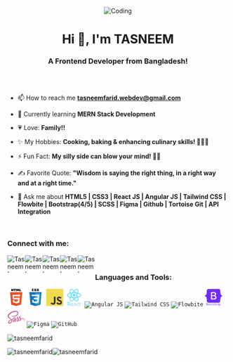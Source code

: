 <!-- <p align="center"><img alt="Coding" src="https://www.wingstechsolutions.com/wp-content/uploads/2022/03/full-stack-development.gif"></p> -->
<p align="center"><img alt="Coding" width="400" src="https://miro.medium.com/max/1400/1*qdAW1TjCN57h1lbuuzvchg.gif">
<h1 align="center">Hi 👋, I'm TASNEEM</h1>
<h3 align="center">A Frontend Developer from Bangladesh!</h3>


<br>
<br>

- 📫 How to reach me **tasneemfarid.webdev@gmail.com**

- 🌱 Currently learning **MERN Stack Development**

- 💗 Love: **Family!!**

- ✨ My Hobbies: **Cooking, baking & enhancing culinary skills! 🍳🍩🧁**

- ⚡ Fun Fact: **My silly side can blow your mind! 🤣🎉**

- ✍ Favorite Quote: **"Wisdom is saying the right thing, in a right way and at a right time."**

- 💬 Ask me about **HTML5 | CSS3 | React JS | Angular JS | Tailwind CSS | Flowbite | Bootstrap(4/5) | SCSS | Figma | Github | Tortoise Git | API Integration**

<br>

<h3 align="left">Connect with me:</h3>
<p align="left">
  <a href="https://instagram.com/tas_neem.farid">
    <img align="left" alt="Tasneem's Instagram" height="40" width="40" src="https://raw.githubusercontent.com/hussainweb/hussainweb/main/icons/instagram.png" />
  </a>
  <a href="https://codepen.io/tasneem_farid">
    <img align="left" alt="Tasneem's Codepen" height="40" width="40" src="https://raw.githubusercontent.com/rahuldkjain/github-profile-readme-generator/master/src/images/icons/Social/codepen.svg" />
  </a>
  <a href="https://fb.com/tasneemfarid.webdev">
    <img align="left" alt="Tasneem's Facebook" height="40" width="40" src="https://raw.githubusercontent.com/rahuldkjain/github-profile-readme-generator/master/src/images/icons/Social/facebook.svg" />
  </a>
  <a href="https://www.linkedin.com/in/tasneemfarid/">
    <img align="left" alt="Tasneem's LinkedIN" height="40" width="40" src="https://raw.githubusercontent.com/rahuldkjain/github-profile-readme-generator/master/src/images/icons/Social/linked-in-alt.svg" />
  </a>
  <a href="https://www.behance.net/tasneemfarid">
    <img align="left" alt="Tasneem's Behance" height="40" width="40" src="https://raw.githubusercontent.com/rahuldkjain/github-profile-readme-generator/master/src/images/icons/Social/behance.svg" />
  </a>
</p>


<br>

<h3 align="left">Languages and Tools:</h3>

<p align="left">
<code><img height="40" width="40" src="https://raw.githubusercontent.com/devicons/devicon/master/icons/html5/html5-original-wordmark.svg" alt="HTML5"></code>
<code><img height="40" width="40" src="https://raw.githubusercontent.com/devicons/devicon/master/icons/css3/css3-original-wordmark.svg" alt="CSS3"></code>
<code><img height="40" width="40" src="https://raw.githubusercontent.com/devicons/devicon/master/icons/javascript/javascript-original.svg" alt="JavaScript"></code>
<code><img height="40" width="40" src="https://raw.githubusercontent.com/devicons/devicon/master/icons/react/react-original-wordmark.svg" alt="React JS"></code>
<code><img height="40" width="40" src="https://angular.io/assets/images/logos/angular/angular.svg" alt="Angular JS"></code>
<code><img height="40" width="40" src="https://www.vectorlogo.zone/logos/tailwindcss/tailwindcss-icon.svg" alt="Tailwind CSS"></code>
<code><img height="40" width="40" src="https://flowbite.com/images/logo.svg" alt="Flowbite"></code>
<code><img height="40" width="40" src="https://raw.githubusercontent.com/devicons/devicon/master/icons/bootstrap/bootstrap-plain-wordmark.svg" alt="Bootstrap"></code>
<code><img height="40" width="40" src="https://raw.githubusercontent.com/devicons/devicon/master/icons/sass/sass-original.svg" alt="SCSS"></code>
<code><img height="40" width="40" src="https://www.vectorlogo.zone/logos/figma/figma-icon.svg" alt="Figma"></code>
<code><img height="40" width="40" src="https://www.vectorlogo.zone/logos/github/github-icon.svg" alt="GitHub"></code>
</p>
<p align="left"><img src="https://github-readme-stats.vercel.app/api/top-langs?username=tasneemfarid&show_icons=true&locale=en&layout=compact" alt="tasneemfarid" /></p>
<p><img align="left" src="https://github-readme-stats.vercel.app/api?username=tasneemfarid&show_icons=true&locale=en" alt="tasneemfarid" /></p>
<p><img align="left" src="https://github-readme-streak-stats.herokuapp.com/?user=tasneemfarid&" alt="tasneemfarid" /></p>
